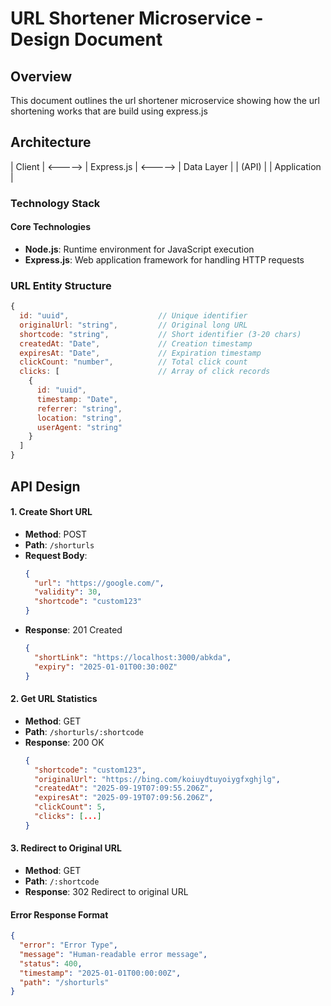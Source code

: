 # URL Shortener Microservice - Design Document

## Overview
This document outlines the url shortener microservice showing how the url shortening works that are build using express.js


## Architecture


| Client |    <-----> | Express.js |           <-----> | Data Layer |
| (API) |              | Application |                 
                        

                    
### Technology Stack

#### Core Technologies
- **Node.js**: Runtime environment for JavaScript execution
- **Express.js**: Web application framework for handling HTTP requests


### URL Entity Structure
```javascript
{
  id: "uuid",                    // Unique identifier
  originalUrl: "string",         // Original long URL
  shortcode: "string",           // Short identifier (3-20 chars)
  createdAt: "Date",             // Creation timestamp
  expiresAt: "Date",             // Expiration timestamp
  clickCount: "number",          // Total click count
  clicks: [                      // Array of click records
    {
      id: "uuid",
      timestamp: "Date",
      referrer: "string",
      location: "string",
      userAgent: "string"
    }
  ]
}
```

## API Design


#### 1. Create Short URL
- **Method**: POST
- **Path**: `/shorturls`
- **Request Body**:
  ```json
  {
    "url": "https://google.com/",
    "validity": 30,
    "shortcode": "custom123"
  }
  ```
- **Response**: 201 Created
  ```json
  {
    "shortLink": "https://localhost:3000/abkda",
    "expiry": "2025-01-01T00:30:00Z"
  }
  ```

#### 2. Get URL Statistics
- **Method**: GET
- **Path**: `/shorturls/:shortcode`
- **Response**: 200 OK
  ```json
  {
    "shortcode": "custom123",
    "originalUrl": "https://bing.com/koiuydtuyoiygfxghjlg",
    "createdAt": "2025-09-19T07:09:55.206Z",
    "expiresAt": "2025-09-19T07:09:56.206Z",
    "clickCount": 5,
    "clicks": [...]
  }
  ```

#### 3. Redirect to Original URL
- **Method**: GET
- **Path**: `/:shortcode`
- **Response**: 302 Redirect to original URL



#### Error Response Format
```json
{
  "error": "Error Type",
  "message": "Human-readable error message",
  "status": 400,
  "timestamp": "2025-01-01T00:00:00Z",
  "path": "/shorturls"
}
```
